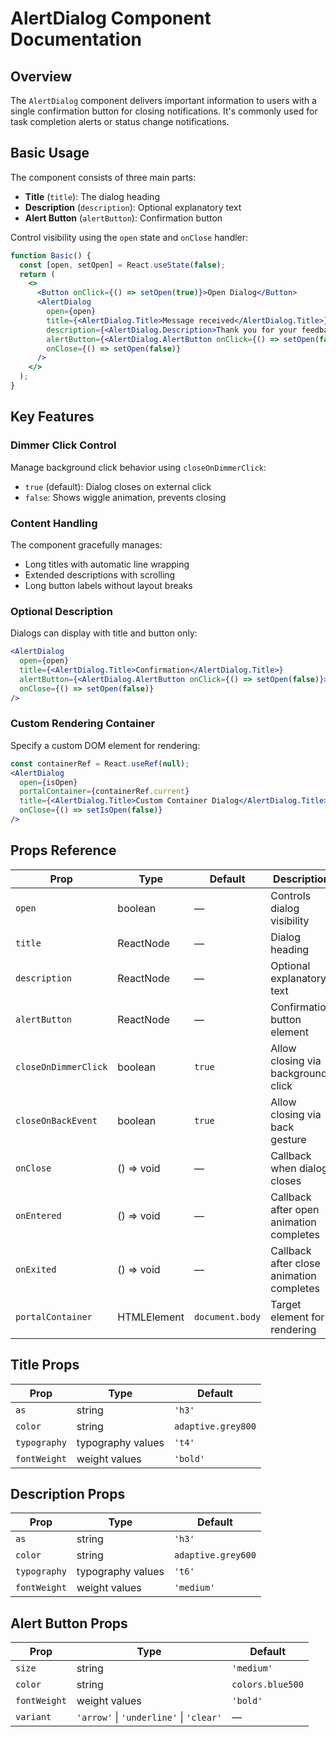 # AlertDialog Component Documentation

## Overview

The `AlertDialog` component delivers important information to users with a single confirmation button for closing notifications. It's commonly used for task completion alerts or status change notifications.

## Basic Usage

The component consists of three main parts:
- **Title** (`title`): The dialog heading
- **Description** (`description`): Optional explanatory text
- **Alert Button** (`alertButton`): Confirmation button

Control visibility using the `open` state and `onClose` handler:

```jsx
function Basic() {
  const [open, setOpen] = React.useState(false);
  return (
    <>
      <Button onClick={() => setOpen(true)}>Open Dialog</Button>
      <AlertDialog
        open={open}
        title={<AlertDialog.Title>Message received</AlertDialog.Title>}
        description={<AlertDialog.Description>Thank you for your feedback</AlertDialog.Description>}
        alertButton={<AlertDialog.AlertButton onClick={() => setOpen(false)}>OK</AlertDialog.AlertButton>}
        onClose={() => setOpen(false)}
      />
    </>
  );
}
```

## Key Features

### Dimmer Click Control

Manage background click behavior using `closeOnDimmerClick`:
- `true` (default): Dialog closes on external click
- `false`: Shows wiggle animation, prevents closing

### Content Handling

The component gracefully manages:
- Long titles with automatic line wrapping
- Extended descriptions with scrolling
- Long button labels without layout breaks

### Optional Description

Dialogs can display with title and button only:

```jsx
<AlertDialog
  open={open}
  title={<AlertDialog.Title>Confirmation</AlertDialog.Title>}
  alertButton={<AlertDialog.AlertButton onClick={() => setOpen(false)}>OK</AlertDialog.AlertButton>}
  onClose={() => setOpen(false)}
/>
```

### Custom Rendering Container

Specify a custom DOM element for rendering:

```jsx
const containerRef = React.useRef(null);
<AlertDialog
  open={isOpen}
  portalContainer={containerRef.current}
  title={<AlertDialog.Title>Custom Container Dialog</AlertDialog.Title>}
  onClose={() => setIsOpen(false)}
/>
```

## Props Reference

| Prop | Type | Default | Description |
|------|------|---------|-------------|
| `open` | boolean | — | Controls dialog visibility |
| `title` | ReactNode | — | Dialog heading |
| `description` | ReactNode | — | Optional explanatory text |
| `alertButton` | ReactNode | — | Confirmation button element |
| `closeOnDimmerClick` | boolean | `true` | Allow closing via background click |
| `closeOnBackEvent` | boolean | `true` | Allow closing via back gesture |
| `onClose` | () => void | — | Callback when dialog closes |
| `onEntered` | () => void | — | Callback after open animation completes |
| `onExited` | () => void | — | Callback after close animation completes |
| `portalContainer` | HTMLElement | `document.body` | Target element for rendering |

## Title Props

| Prop | Type | Default |
|------|------|---------|
| `as` | string | `'h3'` |
| `color` | string | `adaptive.grey800` |
| `typography` | typography values | `'t4'` |
| `fontWeight` | weight values | `'bold'` |

## Description Props

| Prop | Type | Default |
|------|------|---------|
| `as` | string | `'h3'` |
| `color` | string | `adaptive.grey600` |
| `typography` | typography values | `'t6'` |
| `fontWeight` | weight values | `'medium'` |

## Alert Button Props

| Prop | Type | Default |
|------|------|---------|
| `size` | string | `'medium'` |
| `color` | string | `colors.blue500` |
| `fontWeight` | weight values | `'bold'` |
| `variant` | `'arrow'` \| `'underline'` \| `'clear'` | — |

